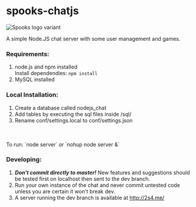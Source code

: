 spooks-chatjs
================

![Spooks logo variant](http://i.imgur.com/gs3iohM.jpg "Spooks logo")

A simple Node.JS chat server with some user management and games.

### Requirements:
1. node.js and npm installed  
Install dependendies: `npm install`
2. MySQL installed

### Local Installation:
1. Create a database called nodejs_chat
2. Add tables by executing the sql files inside /sql/
3. Rename conf/settings.local to conf/settings.json
<br>
<br>
To run:
`node server` or `nohup node server &`

### Developing:
1. ***Don't commit directly to master!*** New features and suggestions should be tested first on localhost then sent to the dev branch.
2. Run your own instance of the chat and never commit untested code unless you are certain it won't break dev.
3. A server running the dev branch is available at <http://2s4.me/>

